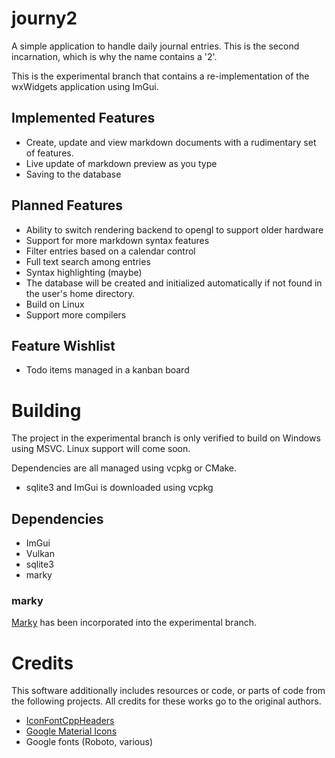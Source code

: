 # journy2
 A simple application to handle daily journal entries. This is the second incarnation, which is why the name contains a '2'.

This is the experimental branch that contains a re-implementation of the wxWidgets application using ImGui.

## Implemented Features

- Create, update and view markdown documents with a rudimentary set of features.
- Live update of markdown preview as you type
- Saving to the database

## Planned Features

- Ability to switch rendering backend to opengl to support older hardware
- Support for more markdown syntax features
- Filter entries based on a calendar control
- Full text search among entries
- Syntax highlighting (maybe)
- The database will be created and initialized automatically if not found in the user's home directory.
- Build on Linux
- Support more compilers

## Feature Wishlist

- Todo items managed in a kanban board

# Building

The project in the experimental branch is only verified to build on Windows using MSVC. Linux support will come soon.

Dependencies are all managed using vcpkg or CMake.

- sqlite3 and ImGui is downloaded using vcpkg

## Dependencies

- ImGui
- Vulkan
- sqlite3
- marky

### marky

[Marky](https://github.com/lambda-snail/marky) has been incorporated into the experimental branch.

# Credits

This software additionally includes resources or code, or parts of code from the following projects. All credits for these works go to the original authors.

- [IconFontCppHeaders](https://github.com/juliettef/IconFontCppHeaders/tree/main)
- [Google Material Icons](https://github.com/google/material-design-icons)
- Google fonts (Roboto, various)